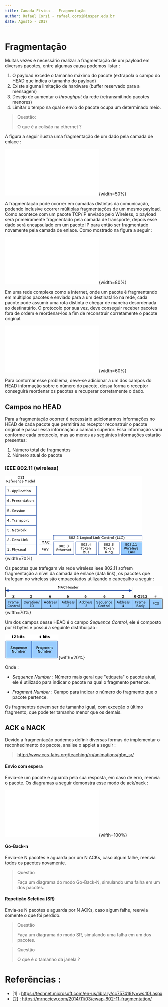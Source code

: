 ```yaml
---
title: Camada Física -  Fragmentação
author: Rafael Corsi - rafael.corsi@insper.edu.br
date: Agosto - 2017
---
```


# Fragmentação

Muitas vezes é necessário realizar a fragmentação de um payload em diversos pacotes, entre algumas causa podemos listar :

1. O payload excede o tamanho máximo do pacote (extrapola o campo do HEAD que indica o tamanho do payload)
1. Existe alguma limitação de hardware (buffer reservado para a mensagem)
1. Desejo de aumentar o *throughput* da rede (retransmitindo pacotes menores)
1. Limitar o tempo na qual o envio do pacote ocupa um determinado meio.


> Questão:
>
> O que é a colisão na ethernet ?

A figura a seguir ilustra uma fragmentação de um dado pela camada de enlace :

![Fragmentação](figs/fragmentacao.pdf){width=50%}

A fragmentação pode ocorrer em camadas distintas da comunicação, podendo inclusive ocorrer múltiplas fragmentações de um mesmo payload. Como acontece com um pacote TCP/IP enviado pelo Wireless, o payload será primeiramente fragmentado pela camada de transporte, depois esse dado será encapsulado em um pacote IP para então ser fragmentado novamente pela camada de enlace. Como mostrado na figura a seguir :

![Fragmentação](figs/fragmentacaoLayers.pdf){width=80%}

Em uma rede complexa como a internet, onde um pacote é fragmentando em múltiplos pacotes e enviado para a um destinatário na rede, cada pacote pode assumir uma rota distinta e chegar de maneira desordenada ao destinatário. O protocolo por sua vez, deve conseguir receber pacotes fora de ordem e reordenar-los a fim de reconstruir corretamente o pacote original.

![Rede com múltiplos pontos de roteamento](figs/pacoteRede.pdf){width=60%}

Para contornar esse problema, deve-se adicionar a um dos campos do HEAD informação sobre o número do pacote, dessa forma o receptor conseguirá reordenar os pacotes e recuperar corretamente o dado.

## Campos no HEAD

Para a fragmentação ocorrer é necessário adicionarmos informações no HEAD de cada pacote que permitirá ao receptor reconstruir o pacote original e passar essa informação a camada superior. Essa informação varia conforme cada protocolo, mas ao menos as seguintes informações estarão presentes:

1. Número total de fragmentos
1. Número atual do pacote

### IEEE 802.11 (wireless)

![[REF 1] Modelo OSI e wireless](figs/microsoft-OSI.gif){width=70%}

Os pacotes que trafegam via rede wireless ieee 802.11 sofrem fragmentação a nível da camada de enlace (data link), os pacotes que trafegam no wireless são empacotados utilizando o cabeçalho a seguir : 

![[REF 1] Frame Control Field](figs/microsoft-wireless-frame.gif){wifth=70%}

Um dos campos desse HEAD é o campo *Sequence Control*, ele é composto por 6 bytes e possui a seguinte distribuição :

![[REF 1] Sequence Control field](figs/microsoft-sc.gif){wifth=20%}

Onde :

- *Sequence Number* : Número mais geral que "etiqueta" o pacote atual, ele é utilizado para indicar o pacote na qual o fragmento pertence.

- *Fragment Number* : Campo para indicar o número do fragmento que o pacote pertence.

Os fragmentos devem ser de tamanho igual, com exceção o último fragmento, que pode ter tamanho menor que os demais.

## ACK e NACK 

Devido a fragmentação podemos definir diversas formas de implementar o reconhecimento do pacote, analise o applet a seguir :

>  http://www.ccs-labs.org/teaching/rn/animations/gbn_sr/

#### Envio com espera

Envia-se um pacote e aguarda pela sua resposta, em caso de erro, reenvia o pacote. Os diagramas a seguir demonstra esse modo de ack/nack :

![Envio com espera](figs/ackComEspera.pdf){wifth=100%}

#### Go-Back-n

Envia-se N pacotes e aguarda por um N ACKs, caso algum falhe, reenvia todos os pacotes novamente.

> Questão
>
> Faça um diagrama do modo Go-Back-N, simulando uma falha em um dos pacotes.

#### Repetição Seletica (SR)

Envia-se N pacotes e aguarda por N ACKs, caso algum falhe, reenvia somente o que foi perdido.

> Questão
>
> Faça um diagrama do modo SR, simulando uma falha em um dos pacotes.


> Questão
>
> O que é o tamanho da janela ?

# Referências :

- [1] : https://technet.microsoft.com/en-us/library/cc757419(v=ws.10).aspx
- [2] : https://mrncciew.com/2014/11/03/cwap-802-11-fragmentation/
